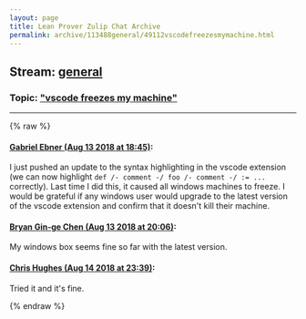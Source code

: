 ```yaml
---
layout: page
title: Lean Prover Zulip Chat Archive 
permalink: archive/113488general/49112vscodefreezesmymachine.html
---
```


## Stream: [general](index.html)
### Topic: ["vscode freezes my machine"](49112vscodefreezesmymachine.html)

---


{% raw %}
#### [ Gabriel Ebner (Aug 13 2018 at 18:45)](https://leanprover.zulipchat.com/#narrow/stream/113488-general/topic/%22vscode%20freezes%20my%20machine%22/near/132058375):
<p>I just pushed an update to the syntax highlighting in the vscode extension (we can now highlight <code>def /- comment -/ foo /- comment -/ := ...</code> correctly).  Last time I did this, it caused all windows machines to freeze.  I would be grateful if any windows user would upgrade to the latest version of the vscode extension and confirm that it doesn't kill their machine.</p>

#### [ Bryan Gin-ge Chen (Aug 13 2018 at 20:06)](https://leanprover.zulipchat.com/#narrow/stream/113488-general/topic/%22vscode%20freezes%20my%20machine%22/near/132062433):
<p>My windows box seems fine so far with the latest version.</p>

#### [ Chris Hughes (Aug 14 2018 at 23:39)](https://leanprover.zulipchat.com/#narrow/stream/113488-general/topic/%22vscode%20freezes%20my%20machine%22/near/132138469):
<p>Tried it and it's fine.</p>


{% endraw %}
